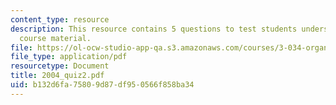 ```yaml
---
content_type: resource
description: This resource contains 5 questions to test students understanding of
  course material.
file: https://ol-ocw-studio-app-qa.s3.amazonaws.com/courses/3-034-organic-biomaterials-chemistry-fall-2005/b132d6fa75809d87df950566f858ba34_2004_quiz2.pdf
file_type: application/pdf
resourcetype: Document
title: 2004_quiz2.pdf
uid: b132d6fa-7580-9d87-df95-0566f858ba34
---
```

